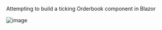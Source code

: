 Attempting to build a ticking Orderbook component in Blazor

![image](https://github.com/user-attachments/assets/9f560a58-d312-4735-8bc5-52cdc43e9c24)
